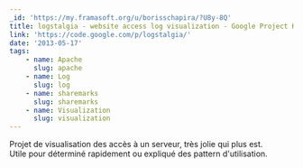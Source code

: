```yaml
---
_id: 'https://my.framasoft.org/u/borisschapira/?U8y-8Q'
title: logstalgia - website access log visualization - Google Project Hosting
link: 'https://code.google.com/p/logstalgia/'
date: '2013-05-17'
tags:
    - name: Apache
      slug: apache
    - name: Log
      slug: log
    - name: sharemarks
      slug: sharemarks
    - name: Visualization
      slug: visualization
---
```


<div class="markdown"><p>Projet de visualisation des accès à un serveur, très jolie qui plus est.<br />
Utile pour déterminé rapidement ou expliqué des pattern d'utilisation.
</p></div>
